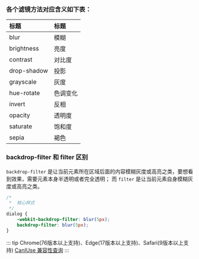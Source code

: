 <backdropFilter/>

### 各个滤镜方法对应含义如下表：

|标题|标题|
|:---|:---|
|blur|	模糊|
|brightness|	亮度|
|contrast|	对比度|
|drop-shadow|	投影|
|grayscale|	灰度|
|hue-rotate|	色调变化|
|invert|	反相|
|opacity|	透明度|
|saturate|	饱和度|
|sepia|	褐色|

### backdrop-filter 和 filter 区别

`backdrop-filter` 是让当前元素所在区域后面的内容模糊灰度或高亮之类，要想看到效果，需要元素本身半透明或者完全透明；
而 `filter` 是让当前元素自身模糊灰度或高亮之类。

```css
/*
 *  核心样式
 */
dialog {
    -webkit-backdrop-filter: blur(5px);	
    backdrop-filter: blur(5px);	
}
```

::: tip Chrome(76版本以上支持)、Edge(17版本以上支持)、Safari(9版本以上支持)
[CanIUse 兼容性查询](https://caniuse.com/#search=backdrop-filter)
:::

